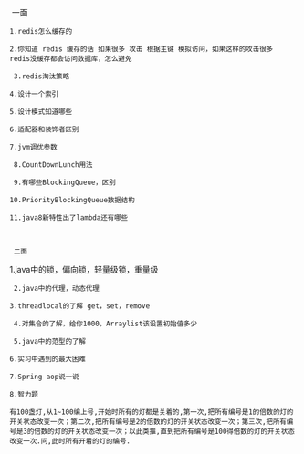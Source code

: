 ​	 一面   

 	1.redis怎么缓存的  

 	2.你知道 redis 缓存的话 如果很多 攻击 根据主键 模拟访问，如果这样的攻击很多 redis没缓存都会访问数据库，怎么避免  

 	 3.redis淘汰策略   

 	4.设计一个索引   

 	5.设计模式知道哪些  

 	6.适配器和装饰者区别   

 	7.jvm调优参数  

 	 8.CountDownLunch用法  

 	 9.有哪些BlockingQueue，区别   

 	10.PriorityBlockingQueue数据结构   

 	11.java8新特性出了lambda还有哪些 

 

 	 二面 

1.java中的锁，偏向锁，轻量级锁，重量级  

 	 2.java中的代理，动态代理   

 	3.threadlocal的了解 get，set，remove  

 	 4.对集合的了解，给你1000，Arraylist该设置初始值多少  

 	 5.java中的范型的了解   

 	6.实习中遇到的最大困难  

 	7.Spring aop说一说 

 	8.智力题 

 	有100盏灯,从1~100编上号,开始时所有的灯都是关着的,第一次,把所有编号是1的倍数的灯的开关状态改变一次；第二次,把所有编号是2的倍数的灯的开关状态改变一次；第三次,把所有编号是3的倍数的灯的开关状态改变一次；以此类推,直到把所有编号是100得倍数的灯的开关状态改变一次.问,此时所有开着的灯的编号.
